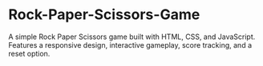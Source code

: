 # Rock-Paper-Scissors-Game
A simple Rock Paper Scissors game built with HTML, CSS, and JavaScript. Features a responsive design, interactive gameplay, score tracking, and a reset option.

